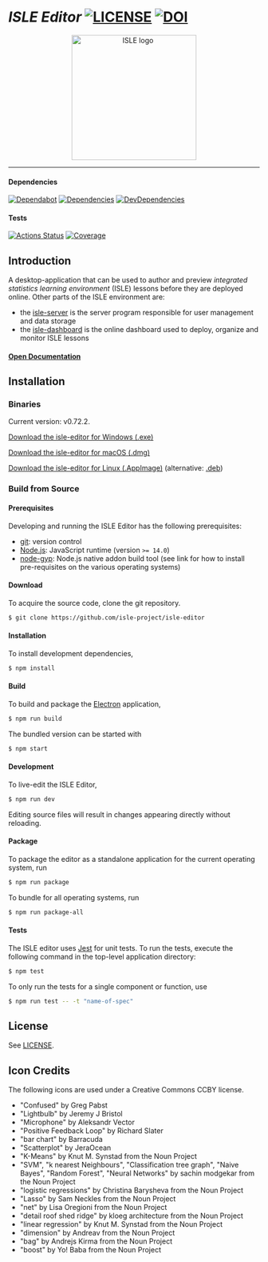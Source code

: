 # *ISLE Editor* [![LICENSE][license-image]][license-url] [![DOI][doi-image]][doi-url]

<div class="image" align="center">
    <img width="250" height="auto" src="https://raw.githubusercontent.com/isle-project/www/master/images/isle_icon_transparent.png" alt="ISLE logo">
    <br>
</div>

---

#### Dependencies

[![Dependabot][dependabot-image]][dependabot-url]
[![Dependencies][dependencies-image]][dependencies-url] 
[![DevDependencies][dev-dependencies-image]][dev-dependencies-url]

#### Tests

[![Actions Status][actions-image]][actions-url]
[![Coverage][codecov-image]][codecov-url]

## Introduction

A desktop-application that can be used to author and preview *integrated statistics learning environment* (ISLE) lessons before they are deployed online. Other parts of the ISLE environment are: 

-   the [isle-server][isle-server] is the server program responsible for user management and data storage
-   the [isle-dashboard][isle-dashboard] is the online dashboard used to deploy, organize and monitor ISLE lessons

#### [Open Documentation][docs]

## Installation

### Binaries

Current version: v0.72.2.

[Download the isle-editor for Windows (.exe)][windows]

[Download the isle-editor for macOS (.dmg)][macOS]

[Download the isle-editor for Linux (.AppImage)][linux-appimage] (alternative: [.deb][linux-deb])

### Build from Source

#### Prerequisites

Developing and running the ISLE Editor has the following prerequisites:

* [git][git]: version control
* [Node.js][node-js]: JavaScript runtime (version `>= 14.0`)
* [node-gyp][node-gyp]: Node.js native addon build tool (see link for how to install pre-requisites on the various operating systems)

#### Download

To acquire the source code, clone the git repository.

``` bash
$ git clone https://github.com/isle-project/isle-editor
```

#### Installation

To install development dependencies,

``` bash
$ npm install
```

#### Build

To build and package the [Electron][electron] application,

``` bash
$ npm run build
```

The bundled version can be started with

``` bash
$ npm start
```

#### Development

To live-edit the ISLE Editor,

``` bash
$ npm run dev
```

Editing source files will result in changes appearing directly without reloading.

#### Package

To package the editor as a standalone application for the current operating system, run 

``` bash
$ npm run package
```

To bundle for all operating systems, run

``` bash
$ npm run package-all
```

#### Tests

The ISLE editor uses [Jest][jest] for unit tests. To run the tests, execute the following command in the top-level application directory:

``` bash
$ npm test
```

To only run the tests for a single component or function, use

```bash
$ npm run test -- -t "name-of-spec"
```

## License

See [LICENSE][license-url].

## Icon Credits

The following icons are used under a Creative Commons CCBY license.

- "Confused" by Greg Pabst
- "Lightbulb" by Jeremy J Bristol
- "Microphone" by Aleksandr Vector
- "Positive Feedback Loop" by Richard Slater
- "bar chart" by Barracuda
- "Scatterplot" by JeraOcean
- "K-Means" by Knut M. Synstad from the Noun Project
- "SVM", "k nearest Neighbours", "Classification tree graph", "Naive Bayes", "Random Forest", "Neural Networks" by sachin modgekar from the Noun Project
- "logistic regressions" by Christina Barysheva from the Noun Project
- "Lasso" by Sam Neckles from the Noun Project
- "net" by Lisa Oregioni from the Noun Project
- "detail roof shed ridge" by kloeg architecture from the Noun Project
- "linear regression" by Knut M. Synstad from the Noun Project
- "dimension" by Andreav from the Noun Project
- "bag" by Andrejs Kirma from the Noun Project
- "boost" by Yo! Baba from the Noun Project

[isle-dashboard]: https://github.com/isle-project/isle-dashboard
[isle-server]: https://github.com/isle-project/isle-server

[electron]: http://electron.atom.io/
[git]: http://git-scm.com/
[jest]: https://jestjs.io
[node-js]: https://nodejs.org/en/
[node-gyp]: https://github.com/nodejs/node-gyp#installation

[macOS]: https://github.com/isle-project/isle-editor/releases/download/v0.72.2/isle-editor-0.72.2.dmg
[linux-appimage]: https://github.com/isle-project/isle-editor/releases/download/v0.72.2/isle-editor-0.72.2-x86_64.AppImage
[linux-deb]: https://github.com/isle-project/isle-editor/releases/download/v0.72.2/isle-editor-0.72.2-amd64.deb
[windows]: https://github.com/isle-project/isle-editor/releases/download/v0.72.2/isle-editor-Setup-0.72.2.exe

[license-image]: https://img.shields.io/badge/license-Apache2-blue.svg
[license-url]: https://raw.githubusercontent.com/isle-project/isle-editor/master/LICENSE.md

[dependencies-image]: https://img.shields.io/david/isle-project/isle-editor.svg
[dependencies-url]: https://david-dm.org/isle-project/isle-editor/master

[dependabot-image]: https://badgen.net/dependabot/isle-project/isle-editor?icon=dependabot
[dependabot-url]: https://dependabot.com/

[dev-dependencies-image]: https://img.shields.io/david/dev/isle-project/isle-editor.svg
[dev-dependencies-url]: https://david-dm.org/isle-project/isle-editor/master?type=dev

[actions-image]: https://github.com/isle-project/isle-editor/workflows/Electron/badge.svg
[actions-url]: https://github.com/isle-project/isle-editor/actions

[doi-image]: https://zenodo.org/badge/61614893.svg
[doi-url]: https://zenodo.org/badge/latestdoi/61614893

[codecov-image]: https://codecov.io/gh/isle-project/isle-editor/branch/master/graph/badge.svg
[codecov-url]: https://codecov.io/gh/isle-project/isle-editor

[docs]: https://isledocs.com/
